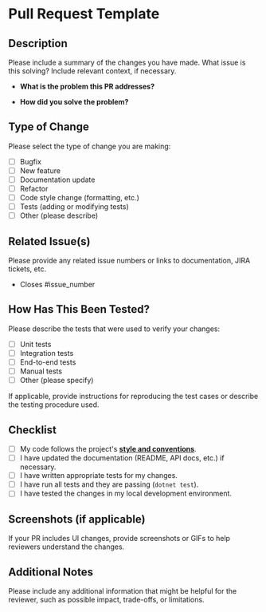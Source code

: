 # Pull Request Template

## Description

Please include a summary of the changes you have made. What issue is this solving? Include relevant context, if necessary.

- **What is the problem this PR addresses?**


- **How did you solve the problem?**

## Type of Change

Please select the type of change you are making:

- [ ] Bugfix
- [ ] New feature
- [ ] Documentation update
- [ ] Refactor
- [ ] Code style change (formatting, etc.)
- [ ] Tests (adding or modifying tests)
- [ ] Other (please describe)

## Related Issue(s)

Please provide any related issue numbers or links to documentation, JIRA tickets, etc.

- Closes #issue_number

## How Has This Been Tested?

Please describe the tests that were used to verify your changes:

- [ ] Unit tests
- [ ] Integration tests
- [ ] End-to-end tests
- [ ] Manual tests
- [ ] Other (please specify)

If applicable, provide instructions for reproducing the test cases or describe the testing procedure used.

## Checklist

- [ ] My code follows the project's **[style and conventions](https://learn.microsoft.com/en-us/dotnet/csharp/fundamentals/coding-style/coding-conventions)**.
- [ ] I have updated the documentation (README, API docs, etc.) if necessary.
- [ ] I have written appropriate tests for my changes.
- [ ] I have run all tests and they are passing (`dotnet test`).
- [ ] I have tested the changes in my local development environment.

## Screenshots (if applicable)

If your PR includes UI changes, provide screenshots or GIFs to help reviewers understand the changes.

## Additional Notes

Please include any additional information that might be helpful for the reviewer, such as possible impact, trade-offs, or limitations.